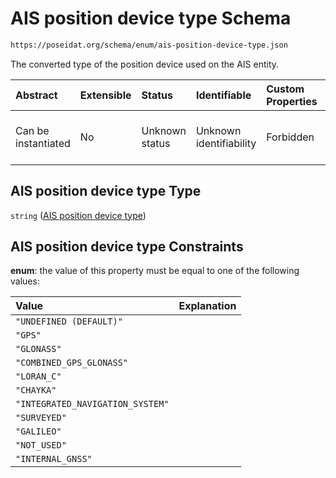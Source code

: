 # AIS position device type Schema

```txt
https://poseidat.org/schema/enum/ais-position-device-type.json
```

The converted type of the position device used on the AIS entity.

| Abstract            | Extensible | Status         | Identifiable            | Custom Properties | Additional Properties | Access Restrictions | Defined In                                                                                         |
| :------------------ | :--------- | :------------- | :---------------------- | :---------------- | :-------------------- | :------------------ | :------------------------------------------------------------------------------------------------- |
| Can be instantiated | No         | Unknown status | Unknown identifiability | Forbidden         | Allowed               | none                | [ais-position-device-type.json](schemas/enum/ais-position-device-type.json "open original schema") |

## AIS position device type Type

`string` ([AIS position device type](ais-position-device-type.md))

## AIS position device type Constraints

**enum**: the value of this property must be equal to one of the following values:

| Value                            | Explanation |
| :------------------------------- | :---------- |
| `"UNDEFINED (DEFAULT)"`          |             |
| `"GPS"`                          |             |
| `"GLONASS"`                      |             |
| `"COMBINED_GPS_GLONASS"`         |             |
| `"LORAN_C"`                      |             |
| `"CHAYKA"`                       |             |
| `"INTEGRATED_NAVIGATION_SYSTEM"` |             |
| `"SURVEYED"`                     |             |
| `"GALILEO"`                      |             |
| `"NOT_USED"`                     |             |
| `"INTERNAL_GNSS"`                |             |
